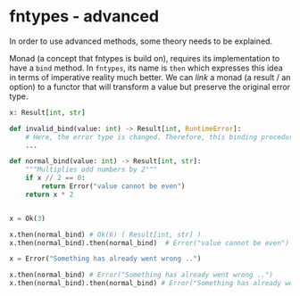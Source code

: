 # fntypes - advanced

In order to use advanced methods, some theory needs to be explained.

Monad (a concept that fntypes is build on), requires its implementation to have a `bind` method. In `fntypes`, its name is `then` which expresses this idea in terms of imperative reality much better. We can *link* a monad (a result / an option) to a functor that will transform a value but preserve the original error type.

```python
x: Result[int, str]

def invalid_bind(value: int) -> Result[int, RuntimeError]:
    # Here, the error type is changed. Therefore, this binding procedure cannot be used with the `x` instance
    ...

def normal_bind(value: int) -> Result[int, str]:
    """Multiplies odd numbers by 2"""
    if x // 2 == 0:
        return Error("value cannot be even")
    return x * 2


x = Ok(3)

x.then(normal_bind) # Ok(6) ( Result[int, str] )
x.then(normal_bind).then(normal_bind)  # Error("value cannot be even")

x = Error("Something has already went wrong ..")

x.then(normal_bind) # Error("Something has already went wrong ..")
x.then(normal_bind).then(normal_bind) # Error("Something has already went wrong ..")
```
